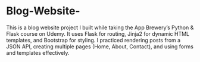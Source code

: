 # Blog-Website-
This is a blog website project I built while taking the App Brewery’s Python &amp; Flask course on Udemy. It uses Flask for routing, Jinja2 for dynamic HTML templates, and Bootstrap for styling. I practiced rendering posts from a JSON API, creating multiple pages (Home, About, Contact), and using forms and templates effectively.
